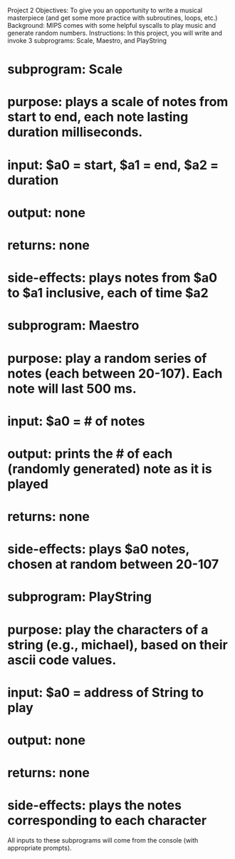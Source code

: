 Project 2
Objectives: To give you an opportunity to write a musical masterpiece (and get some more
practice with subroutines, loops, etc.)
Background: MIPS comes with some helpful syscalls to play music and generate random
numbers.
Instructions:
In this project, you will write and invoke 3 subprograms: Scale, Maestro, and PlayString
# subprogram: Scale
# purpose: plays a scale of notes from start to end, each note lasting duration milliseconds.
# input: $a0 = start, $a1 = end, $a2 = duration
# output: none
# returns: none
# side-effects: plays notes from $a0 to $a1 inclusive, each of time $a2
# subprogram: Maestro
# purpose: play a random series of notes (each between 20-107). Each note will last 500 ms.
# input: $a0 = # of notes
# output: prints the # of each (randomly generated) note as it is played
# returns: none
# side-effects: plays $a0 notes, chosen at random between 20-107
# subprogram: PlayString
# purpose: play the characters of a string (e.g., michael), based on their ascii code values.
# input: $a0 = address of String to play
# output: none
# returns: none
# side-effects: plays the notes corresponding to each character
All inputs to these subprograms will come from the console (with appropriate prompts).
